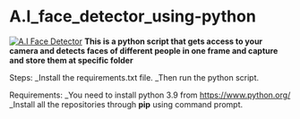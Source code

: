 # A.I_face_detector_using-python


<a href="https://github.com/yashsrivastavv/A.I_face_detector_using-python"><img src="https://miro.medium.com/max/2000/1*PDA9zADqD9qqCu-CmJ9Ddw.gif" alt="A.I Face Detector"></a>
**This is a python script that gets access to your camera and detects faces of different people in one frame and capture and store them at specific folder** 

Steps:
_Install the requirements.txt file.
_Then run the python script.

Requirements:
_You need to install python 3.9 from https://www.python.org/
_Install all the repositories through **pip** using command prompt.
